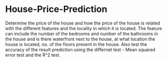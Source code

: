 # House-Price-Prediction
Determine the price of the house and how the price of the house is related with the different features and the locality in which it is located. The feature can include the number of the bedrooms and number of the bathrooms in the house and is there waterfront next to the house, at what location the house is located, no. of the floors present in the house. Also test the accuracy of the result prediction using the differnet test - Mean squared error test and the R^2 test.

